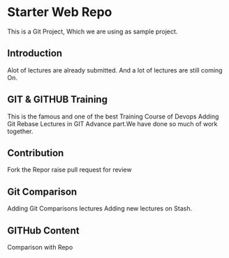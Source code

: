 # Starter Web Repo
This is a Git Project, Which we are using as sample project.


## Introduction
Alot of lectures are already submitted.
And a lot of lectures are still coming On.

## GIT & GITHUB Training
This is the famous and one of the best Training Course of
Devops
Adding Git Rebase Lectures in GIT Advance part.We have done 
so much of work together.

## Contribution
Fork the Repor raise pull request for review

## Git Comparison
Adding Git Comparisons lectures
Adding new lectures on Stash.

## GITHub Content
Comparison with Repo
